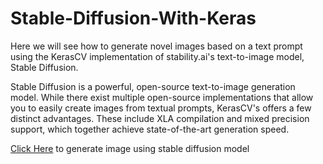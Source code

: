 # Stable-Diffusion-With-Keras
Here we will see how to generate novel images based on a text prompt using the KerasCV implementation of stability.ai's text-to-image model, Stable Diffusion.

Stable Diffusion is a powerful, open-source text-to-image generation model. While there exist multiple open-source implementations that allow you to easily create images from textual prompts, KerasCV's offers a few distinct advantages. These include XLA compilation and mixed precision support, which together achieve state-of-the-art generation speed.

[Click Here](https://colab.research.google.com/drive/1dAANkp38K9aDJHuNGM1cBSyLPnLcxE_8?usp=sharing) to generate image using stable diffusion model

